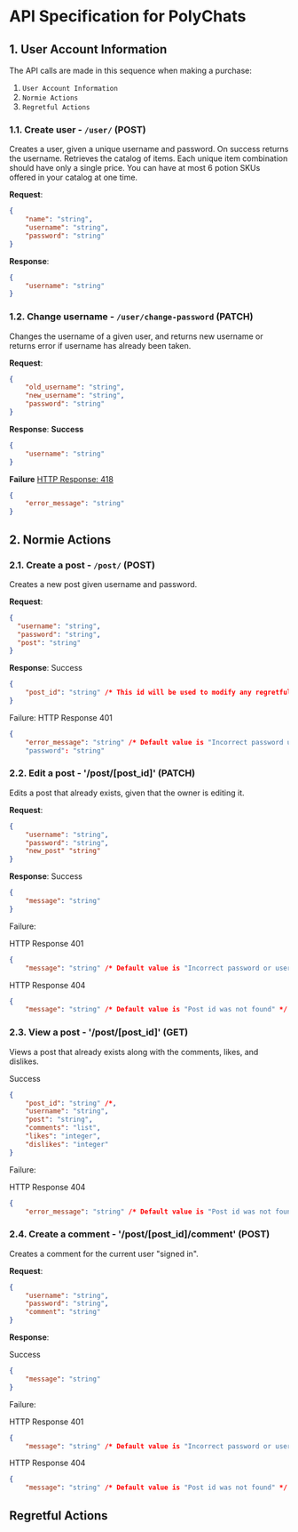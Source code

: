 # API Specification for PolyChats

## 1. User Account Information

The API calls are made in this sequence when making a purchase:
1. `User Account Information`
2. `Normie Actions`
3. `Regretful Actions`

### 1.1. Create user - `/user/` (POST)

Creates a user, given a unique username and password. On success returns the username.
Retrieves the catalog of items. Each unique item combination should have only a single price. You can have at most 6 potion SKUs offered in your catalog at one time.

**Request**:
```json
{
    "name": "string",
    "username": "string",
    "password": "string"
}
```

**Response**:

```json
{
    "username": "string"
}
```

### 1.2. Change username - `/user/change-password` (PATCH)

Changes the username of a given user, and returns new username or returns error if username has already been taken.

**Request**:

```json
{
    "old_username": "string",
    "new_username": "string",
    "password": "string"
}
```
**Response**:
__Success__
```json
{
    "username": "string"
}
```
__Failure__
[HTTP Response: 418](https://developer.mozilla.org/en-US/docs/Web/HTTP/Status/418)
```json
{
    "error_message": "string"
}
```

## 2. Normie Actions

### 2.1. Create a post - `/post/` (POST)

Creates a new post given username and password.

**Request**:

```json
{
  "username": "string",
  "password": "string",
  "post": "string"
}
```

**Response**:
Success
```json
{
    "post_id": "string" /* This id will be used to modify any regretfully made posts, or if one wants to always appear right */
}
```
Failure: HTTP Response 401
```json
{
    "error_message": "string" /* Default value is "Incorrect password use the one below" */
    "password": "string"
```

### 2.2. Edit a post - '/post/[post_id]' (PATCH)

Edits a post that already exists, given that the owner is editing it.

**Request**:
```json
{
    "username": "string",
    "password": "string",
    "new_post" "string"
}
```
**Response**:
Success
```json
{
    "message": "string"
}
```
Failure: 

HTTP Response 401
```json
{
    "message": "string" /* Default value is "Incorrect password or username" */
```

HTTP Response 404
```json
{
    "message": "string" /* Default value is "Post id was not found" */
```
### 2.3. View a post - '/post/[post_id]' (GET)

Views a post that already exists along with the comments, likes, and dislikes.

Success
```json
{
    "post_id": "string" /*,
    "username": "string",
    "post": "string",
    "comments": "list",
    "likes": "integer",
    "dislikes": "integer"
}
```
Failure: 

HTTP Response 404
```json
{
    "error_message": "string" /* Default value is "Post id was not found" */
```

### 2.4. Create a comment - '/post/[post_id]/comment' (POST)

Creates a comment for the current user "signed in".

**Request**:
```json
{
    "username": "string",
    "password": "string",
    "comment": "string"
}
```

**Response**:

Success
```json
{
    "message": "string"
}
```

Failure: 

HTTP Response 401
```json
{
    "message": "string" /* Default value is "Incorrect password or username" */
```

HTTP Response 404
```json
{
    "message": "string" /* Default value is "Post id was not found" */
```


## Regretful Actions


